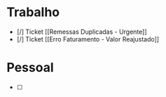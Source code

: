 
# Trabalho

- [/] Ticket [[Remessas Duplicadas - Urgente]]
- [/] Ticket [[Erro Faturamento - Valor Reajustado]]

# Pessoal

- [ ] 
